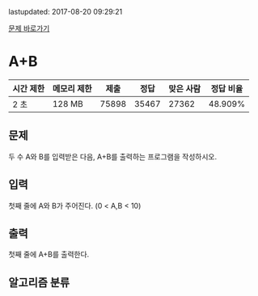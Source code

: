 lastupdated: 2017-08-20 09:29:21

[문제 바로가기](https://www.acmicpc.net/problem/1000)

# A+B

| 시간 제한 | 메모리 제한 | 제출 | 정답 | 맞은 사람 | 정답 비율 |
| --- | --- | --- | --- | --- | --- |
| 2 초 | 128 MB | 75898 | 35467 | 27362 | 48.909% |


## 문제
두 수 A와 B를 입력받은 다음, A+B를 출력하는 프로그램을 작성하시오.


## 입력
첫째 줄에 A와 B가 주어진다. (0 < A,B < 10)


## 출력
첫째 줄에 A+B를 출력한다.


## 알고리즘 분류

